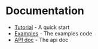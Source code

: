 # Documentation

- [Tutorial](tutorial.md) - A quick start
- [Examples](../examples) - The examples code
- [API doc](https://nervosnetwork.github.io/muta-sdk-java/) - The api doc
